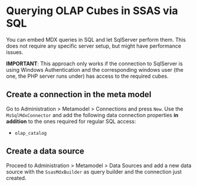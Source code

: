 # Querying OLAP Cubes in SSAS via SQL

You can embed MDX queries in SQL and let SqlServer perform them. This does not require any specific server setup, but might have performance issues.

**IMPORTANT**: This approach only works if the connection to SqlServer is using Windows Authentication and the corresponding windows user (the one, the PHP server runs under) has access to the required cubes.


## Create a connection in the meta model

Go to Administration > Metamodel > Connections and press `New`. Use the `MsSqlMdxConnector` and add the following data connection properties **in addition** to the ones required for regular SQL access:

- `olap_catalog`

## Create a data source

Proceed to Administration > Metamodel > Data Sources and add a new data source with the `SsasMdxBuilder` as query builder and the connection just created.